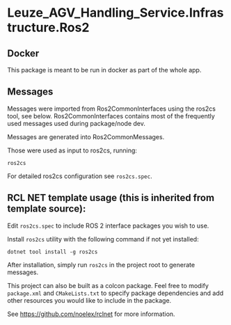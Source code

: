 # Leuze_AGV_Handling_Service.Infrastructure.Ros2

## Docker

This package is meant to be run in docker as part of the whole app.

## Messages

Messages were imported from Ros2CommonInterfaces using the ros2cs tool, see below.
Ros2CommonInterfaces contains most of the frequently used messages used during package/node dev.

Messages are generated into Ros2CommonMessages.

Those were used as input to ros2cs, running:

`ros2cs`

For detailed ros2cs configuration see `ros2cs.spec`.

## RCL NET template usage (this is inherited from template source):

Edit `ros2cs.spec` to include ROS 2 interface packages you wish to use.

Install `ros2cs` utility with the following command if not yet installed:
```
dotnet tool install -g ros2cs
```
After installation, simply run `ros2cs` in the project root to generate messages.

This project can also be built as a colcon package. Feel free to modify `package.xml`
and `CMakeLists.txt` to specify package dependencies and add other resources
you would like to include in the package.

See https://github.com/noelex/rclnet for more information.